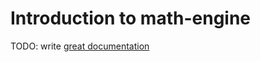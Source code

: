 # Introduction to math-engine

TODO: write [great documentation](http://jacobian.org/writing/what-to-write/)
